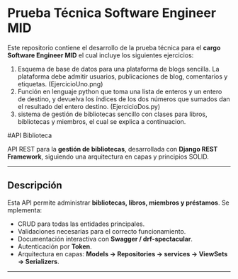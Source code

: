 # Prueba Técnica Software Engineer MID
Este repositorio contiene el desarrollo de la prueba técnica para el **cargo Software Engineer MID** el cual incluye los siguientes ejercicios:
1. Esquema de base de datos para una plataforma de blogs sencilla. La plataforma debe admitir usuarios, publicaciones de blog, comentarios y etiquetas. (EjercicioUno.png)
2. Función en lenguaje python que toma una lista de enteros y un entero de destino, y devuelva los índices de los dos números que sumados dan el resultado del entero destino. (EjercicioDos.py)
3. sistema de gestión de bibliotecas sencillo con clases para libros, bibliotecas y miembros, el cual se explica a continuacion. 


#API Biblioteca 

API REST para la **gestión de bibliotecas**, desarrollada con **Django REST Framework**, siguiendo una arquitectura en capas y principios SOLID.

---

## Descripción

Esta API permite administrar **bibliotecas, libros, miembros y préstamos**. 
Se mplementa:

- CRUD para todas las entidades principales.
- Validaciones necesarias para el correcto funcionamiento.
- Documentación interactiva con **Swagger / drf-spectacular**.
- Autenticación por **Token**.
- Arquitectura en capas: **Models → Repositories → services → ViewSets → Serializers**.
---
